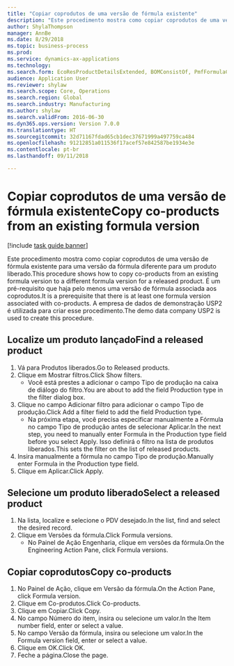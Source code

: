 ```yaml
--- 
title: "Copiar coprodutos de uma versão de fórmula existente"
description: "Este procedimento mostra como copiar coprodutos de uma versão de fórmula existente para uma versão da fórmula diferente para um produto liberado."
author: ShylaThompson
manager: AnnBe
ms.date: 8/29/2018
ms.topic: business-process
ms.prod: 
ms.service: dynamics-ax-applications
ms.technology: 
ms.search.form: EcoResProductDetailsExtended, BOMConsistOf, PmfFormulaCoBy, BOMRouteCopyDialog
audience: Application User
ms.reviewer: shylaw
ms.search.scope: Core, Operations
ms.search.region: Global
ms.search.industry: Manufacturing
ms.author: shylaw
ms.search.validFrom: 2016-06-30
ms.dyn365.ops.version: Version 7.0.0
ms.translationtype: HT
ms.sourcegitcommit: 32d71167fdad65cb1dec37671999a497759ca484
ms.openlocfilehash: 91212851a011536f17acef57e842587be1934e3e
ms.contentlocale: pt-br
ms.lasthandoff: 09/11/2018

---
```

# <a name="copy-co-products-from-an-existing-formula-version"></a><span data-ttu-id="f533d-103">Copiar coprodutos de uma versão de fórmula existente</span><span class="sxs-lookup"><span data-stu-id="f533d-103">Copy co-products from an existing formula version</span></span>

[!include [task guide banner](../../includes/task-guide-banner.md)]

<span data-ttu-id="f533d-104">Este procedimento mostra como copiar coprodutos de uma versão de fórmula existente para uma versão da fórmula diferente para um produto liberado.</span><span class="sxs-lookup"><span data-stu-id="f533d-104">This procedure shows how to copy co-products from an existing formula version to a different formula version for a released product.</span></span> <span data-ttu-id="f533d-105">É um pré-requisito que haja pelo menos uma versão de fórmula associada aos coprodutos.</span><span class="sxs-lookup"><span data-stu-id="f533d-105">It is a prerequisite that there is at least one formula version associated with co-products.</span></span> <span data-ttu-id="f533d-106">A empresa de dados de demonstração USP2 é utilizada para criar esse procedimento.</span><span class="sxs-lookup"><span data-stu-id="f533d-106">The demo data company USP2 is used to create this procedure.</span></span>


## <a name="find-a-released-product"></a><span data-ttu-id="f533d-107">Localize um produto lançado</span><span class="sxs-lookup"><span data-stu-id="f533d-107">Find a released product</span></span>
1. <span data-ttu-id="f533d-108">Vá para Produtos liberados.</span><span class="sxs-lookup"><span data-stu-id="f533d-108">Go to Released products.</span></span>
2. <span data-ttu-id="f533d-109">Clique em Mostrar filtros.</span><span class="sxs-lookup"><span data-stu-id="f533d-109">Click Show filters.</span></span>
    * <span data-ttu-id="f533d-110">Você está prestes a adicionar o campo Tipo de produção na caixa de diálogo do filtro.</span><span class="sxs-lookup"><span data-stu-id="f533d-110">You are about to add the field Production type in the filter dialog box.</span></span>  
3. <span data-ttu-id="f533d-111">Clique no campo Adicionar filtro para adicionar o campo Tipo de produção.</span><span class="sxs-lookup"><span data-stu-id="f533d-111">Click Add a filter field to add the field Production type.</span></span>
    * <span data-ttu-id="f533d-112">Na próxima etapa, você precisa especificar manualmente a Fórmula no campo Tipo de produção antes de selecionar Aplicar.</span><span class="sxs-lookup"><span data-stu-id="f533d-112">In the next step, you need to manually enter Formula in the Production type field before you select Apply.</span></span> <span data-ttu-id="f533d-113">Isso definirá o filtro na lista de produtos liberados.</span><span class="sxs-lookup"><span data-stu-id="f533d-113">This sets the filter on the list of released products.</span></span>  
4. <span data-ttu-id="f533d-114">Insira manualmente a fórmula no campo Tipo de produção.</span><span class="sxs-lookup"><span data-stu-id="f533d-114">Manually enter Formula in the Production type field.</span></span>
5. <span data-ttu-id="f533d-115">Clique em Aplicar.</span><span class="sxs-lookup"><span data-stu-id="f533d-115">Click Apply.</span></span>

## <a name="select-a-released-product"></a><span data-ttu-id="f533d-116">Selecione um produto liberado</span><span class="sxs-lookup"><span data-stu-id="f533d-116">Select a released product</span></span>
1. <span data-ttu-id="f533d-117">Na lista, localize e selecione o PDV desejado.</span><span class="sxs-lookup"><span data-stu-id="f533d-117">In the list, find and select the desired record.</span></span>
2. <span data-ttu-id="f533d-118">Clique em Versões da fórmula.</span><span class="sxs-lookup"><span data-stu-id="f533d-118">Click Formula versions.</span></span>
    * <span data-ttu-id="f533d-119">No Painel de Ação Engenharia, clique em versões da fórmula.</span><span class="sxs-lookup"><span data-stu-id="f533d-119">On the Engineering Action Pane, click Formula versions.</span></span>  

## <a name="copy-co-products"></a><span data-ttu-id="f533d-120">Copiar coprodutos</span><span class="sxs-lookup"><span data-stu-id="f533d-120">Copy co-products</span></span>
1. <span data-ttu-id="f533d-121">No Painel de Ação, clique em Versão da fórmula.</span><span class="sxs-lookup"><span data-stu-id="f533d-121">On the Action Pane, click Formula version.</span></span>
2. <span data-ttu-id="f533d-122">Clique em Co-produtos.</span><span class="sxs-lookup"><span data-stu-id="f533d-122">Click Co-products.</span></span>
3. <span data-ttu-id="f533d-123">Clique em Copiar.</span><span class="sxs-lookup"><span data-stu-id="f533d-123">Click Copy.</span></span>
4. <span data-ttu-id="f533d-124">No campo Número do item, insira ou selecione um valor.</span><span class="sxs-lookup"><span data-stu-id="f533d-124">In the Item number field, enter or select a value.</span></span>
5. <span data-ttu-id="f533d-125">No campo Versão da fórmula, insira ou selecione um valor.</span><span class="sxs-lookup"><span data-stu-id="f533d-125">In the Formula version field, enter or select a value.</span></span>
6. <span data-ttu-id="f533d-126">Clique em OK.</span><span class="sxs-lookup"><span data-stu-id="f533d-126">Click OK.</span></span>
7. <span data-ttu-id="f533d-127">Feche a página.</span><span class="sxs-lookup"><span data-stu-id="f533d-127">Close the page.</span></span>


